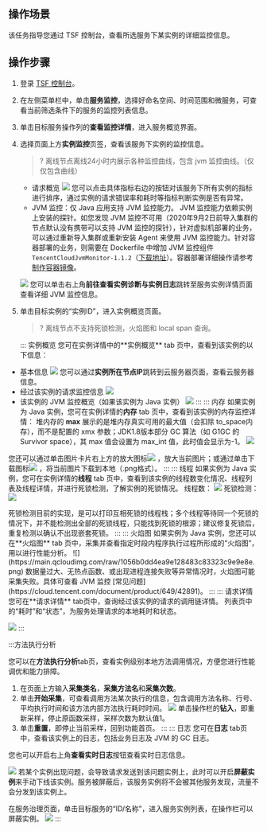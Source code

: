 ## 操作场景

该任务指导您通过 TSF 控制台，查看所选服务下某实例的详细监控信息。

## 操作步骤

1. 登录 [TSF 控制台](https://console.cloud.tencent.com/tsf/index)。

2. 在左侧菜单栏中，单击**服务监控**，选择好命名空间、时间范围和微服务，可查看当前筛选条件下的服务的监控列表信息。

3. 单击目标服务操作列的**查看监控详情**，进入服务概览界面。

4. 选择页面上方**实例监控**页签，查看该服务下实例的监控信息。

   > ? 离线节点离线24小时内展示各种监控曲线，包含 jvm 监控曲线。（仅仅包含曲线）

   - 请求概览
     ![](https://qcloudimg.tencent-cloud.cn/raw/1115e2b6e7a99758901c810f732a3cc3.png)
     您可以点击具体指标右边的按钮对该服务下所有实例的指标进行排序，通过实例的请求错误率和耗时等指标判断实例是否有异常。
   - JVM 监控：仅 Java 应用支持 JVM 监控能力。
     <dx-alert infotype="explain" title="">
     JVM 监控能力依赖实例上安装的探针。如您发现 JVM 监控不可用（2020年9月2日前导入集群的节点默认没有携带可以支持 JVM 监控的探针），针对虚拟机部署的业务，可以通过重新导入集群或重新安装 Agent 来使用 JVM 监控能力。针对容器部署的业务，则需要在 Dockerfile 中增加 JVM 监控组件 `TencentCloudJvmMonitor-1.1.2`（[下载地址](https://tsf-doc-attachment-1300555551.cos.ap-guangzhou.myqcloud.com/%E5%85%AC%E6%9C%89%E4%BA%91/jvm%E7%9B%91%E6%8E%A7/TencentCloudJvmMonitor-1.1.2-RELEASE.jar)）。容器部署详细操作请参考 [制作容器镜像](https://cloud.tencent.com/document/product/649/50610)。
     </dx-alert>

   ![](https://qcloudimg.tencent-cloud.cn/raw/5130e3701f4122f35abf48a3f8c42a65.png)
   您可以单击右上角**前往查看实例诊断与实例日志**跳转至服务实例详情页面查看详细 JVM 监控信息。

5. 单击目标实例的“实例ID”，进入实例概览页面。

   > ? 离线节点不支持死锁检测，火焰图和 local span 查询。

   <dx-tabs>
   ::: 实例概览
   您可在实例详情中的**实例概览** tab 页中，查看到该实例的以下信息：

- 基本信息
  ![](https://main.qcloudimg.com/raw/636fc21b30929b7ea585fc9ceb36c8f5.png)
  您可以通过**实例所在节点IP**跳转到云服务器页面，查看云服务器信息。
- 经过该实例的请求监控信息
  ![](https://main.qcloudimg.com/raw/4d8014adaed6860f0d4b8e8f4a668afb.png)
- 该实例的 JVM 监控概览（如果该实例为 Java 实例）
  ![](https://main.qcloudimg.com/raw/b56dc5d6b6a0f81886dc2503bd557dde.png)
   :::
   ::: 内存
   如果实例为 Java 实例，您可在实例详情的**内存** tab 页中，查看到该实例的内存监控详情：
  <dx-alert infotype="explain" title="">
  堆内存的 **max** 展示的是堆内存真实可用的最大值（会扣除 to_space内存），而不是配置的 xmx 参数；JDK1.8版本部分 GC 算法（如 G1GC 的 Survivor space），其 max 值会设置为 max_int 值，此时值会显示为-1。
  </dx-alert>
  ![](https://main.qcloudimg.com/raw/74a13ceea3c30a5de276aa74b12548d9.png)

您还可以通过单击图片卡片右上方的放大图标<img src="https://main.qcloudimg.com/raw/c9a7b0fb759613666b13ece6cb9f32c3.png" style="margin:0;"> ，放大当前图片；或通过单击下载图标<img src="https://main.qcloudimg.com/raw/e5689012a21e45ac1170e916a2b63c63.png" style="margin:0;"> ，将当前图片下载到本地（.png格式）。
:::
::: 线程
如果实例为 Java 实例，您可在实例详情的**线程** tab 页中，查看到该实例的线程数变化情况、线程列表及线程详情，并进行死锁检测，了解实例的死锁情况。
线程数：
![](https://main.qcloudimg.com/raw/563edbf3f11700af6d5aaef8914dc980.png)
死锁检测：
![](https://main.qcloudimg.com/raw/d52be0c6edde1b0d3d7682fcbc6de66e.png)

<dx-alert infotype="explain" title="">
死锁检测目前的实现，是可以打印互相死锁的线程栈；多个线程等待同一个死锁的情况下，并不能检测出全部的死锁线程，只能找到死锁的根源；建议修复死锁后，重复检测以确认不出现嵌套死锁。
</dx-alert>
:::
::: 火焰图
如果实例为 Java 实例，您还可以在**火焰图** tab 页中，采集并查看指定时段内程序执行过程所形成的“火焰图”，用以进行性能分析。
![](https://main.qcloudimg.com/raw/1056b0dd4ea9e128483c83323c9e9e8e.png)

<dx-alert infotype="explain" title="">
数据量过大、无热点函数、或出现进程连接失败等异常情况时，火焰图可能采集失败。具体可查看 JVM 监控 [常见问题](https://cloud.tencent.com/document/product/649/42891)。
</dx-alert>
:::
::: 请求详情
您可在**请求详情** tab页中，查询经过该实例的请求的调用链详情。

<dx-alert infotype="explain" title="">
列表页中的“耗时”和“状态”，为服务处理请求的本地耗时和状态。
</dx-alert>

![](https://main.qcloudimg.com/raw/70972de8df302769c46f06fa3251c7bd.png)
:::

:::方法执行分析

您可以在**方法执行分析**tab页，查看实例级别本地方法调用情况，方便您进行性能调优和能力排障。

1. 在页面上方输入**采集类名**，**采集方法名**和**采集次数**。
2. 单击**开始采集**，可查看调用方法某次执行的信息，包含调用方法名称、行号、平均执行时间和该方法内部方法执行耗时时间。
   ![](https://main.qcloudimg.com/raw/eb99e01a8a41d6297f5246255c5ddf05.png)
   单击操作栏的**钻入**，即重新采样，停止原函数采样，采样次数为默认值1。
3. 单击**重置**，即停止当前采样，回到功能首页。
   :::
   ::: 日志
   您可在**日志** tab页中，查看该实例上的日志，包括业务日志及 JVM 的 GC 日志。

您也可以开启右上角**查看实时日志**按钮查看实时日志信息。

 ![](https://main.qcloudimg.com/raw/345772c5508f5d241f6e54d789e963f9.png)
若某个实例出现问题，会导致请求发送到该问题实例上，此时可以开启**屏蔽实例**来手动下线该实例。服务被屏蔽后，该服务实例将不会被其他服务发现，流量不会分发到该实例上。

在服务治理页面，单击目标服务的“ID/名称”，进入服务实例列表，在操作栏可以屏蔽实例。
![](https://main.qcloudimg.com/raw/d78cfab800413af968daa760f21e9871.png)
:::
</dx-tabs>
